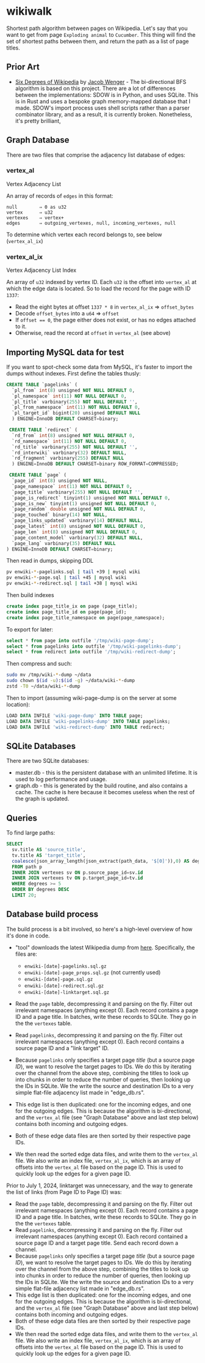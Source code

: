 # wikiwalk

Shortest path algorithm between pages on Wikipedia. Let's say that you want to get from page `Exploding animal` to `Cucumber`. This thing will find the set of shortest paths between them, and return the path as a list of page titles.

## Prior Art

* [Six Degrees of Wikipedia](https://github.com/jwngr/sdow) by [Jacob Wenger](https://jwn.gr/) - The bi-directional BFS algorithm is based on this project. There are a lot of differences between the implementations: SDOW is in Python, and uses SQLite. This is in Rust and uses a bespoke graph memory-mapped database that I made. SDOW's import process uses shell scripts rather than a parser combinator library, and as a result, it is currently broken. Nonetheless, it's pretty brilliant,

## Graph Database

There are two files that comprise the adjacency list database of edges:

### vertex_al

Vertex Adjacency List

An array of records of `edges` in this format:

```none
null        ⇒ 0 as u32
vertex      ⇒ u32
vertexes    ⇒ vertex+
edges       ⇒ outgoing_vertexes, null, incoming_vertexes, null
```

To determine which vertex each record belongs to, see below (`vertex_al_ix`)

### vertex_al_ix

Vertex Adjacency List Index

An array of `u32` indexed by vertex ID. Each `u32` is the offset into `vertex_al` at which the edge data is located. So to load the record for the page with ID `1337`:

* Read the eight bytes at offset `1337 * 8` in `vertex_al_ix` ⇒ `offset_bytes`
* Decode `offset_bytes` into a `u64` ⇒ `offset`
* If `offset == 0`, the page either does not exist, or has no edges attached to it.
* Otherwise, read the record at `offset` in `vertex_al` (see above)

## Importing MySQL data for test

If you want to spot-check some data from MySQL, it's faster to import the dumps without indexes. First define the tables thusly:

```sql
CREATE TABLE `pagelinks` (
  `pl_from` int(8) unsigned NOT NULL DEFAULT 0,
  `pl_namespace` int(11) NOT NULL DEFAULT 0,
  `pl_title` varbinary(255) NOT NULL DEFAULT '',
  `pl_from_namespace` int(11) NOT NULL DEFAULT 0,
  `pl_target_id` bigint(20) unsigned DEFAULT NULL
  ) ENGINE=InnoDB DEFAULT CHARSET=binary;

 CREATE TABLE `redirect` (
  `rd_from` int(8) unsigned NOT NULL DEFAULT 0,
  `rd_namespace` int(11) NOT NULL DEFAULT 0,
  `rd_title` varbinary(255) NOT NULL DEFAULT '',
  `rd_interwiki` varbinary(32) DEFAULT NULL,
  `rd_fragment` varbinary(255) DEFAULT NULL
  ) ENGINE=InnoDB DEFAULT CHARSET=binary ROW_FORMAT=COMPRESSED;

 CREATE TABLE `page` (
  `page_id` int(8) unsigned NOT NULL,
  `page_namespace` int(11) NOT NULL DEFAULT 0,
  `page_title` varbinary(255) NOT NULL DEFAULT '',
  `page_is_redirect` tinyint(1) unsigned NOT NULL DEFAULT 0,
  `page_is_new` tinyint(1) unsigned NOT NULL DEFAULT 0,
  `page_random` double unsigned NOT NULL DEFAULT 0,
  `page_touched` binary(14) NOT NULL,
  `page_links_updated` varbinary(14) DEFAULT NULL,
  `page_latest` int(8) unsigned NOT NULL DEFAULT 0,
  `page_len` int(8) unsigned NOT NULL DEFAULT 0,
  `page_content_model` varbinary(32) DEFAULT NULL,
  `page_lang` varbinary(35) DEFAULT NULL
) ENGINE=InnoDB DEFAULT CHARSET=binary;
```

Then read in dumps, skipping DDL

```sh
pv enwiki-*-pagelinks.sql | tail +39 | mysql wiki
pv enwiki-*-page.sql | tail +45 | mysql wiki
pv enwiki-*-redirect.sql | tail +38 | mysql wiki
```

Then build indexes

```sql
create index page_title_ix on page (page_title);
create index page_title_id on page(page_id);
create index page_title_namespace on page(page_namespace);
```

To export for later:

```sql
select * from page into outfile '/tmp/wiki-page-dump';
select * from pagelinks into outfile '/tmp/wiki-pagelinks-dump';
select * from redirect into outfile '/tmp/wiki-redirect-dump';
```

Then compress and such:

```sh
sudo mv /tmp/wiki-*-dump ~/data
sudo chown $(id -u):$(id -g) ~/data/wiki-*-dump
zstd -T0 ~/data/wiki-*-dump
```

Then to import (assuming wiki-page-dump is on the server at some location):

```sql
LOAD DATA INFILE 'wiki-page-dump' INTO TABLE page;
LOAD DATA INFILE 'wiki-pagelinks-dump' INTO TABLE pagelinks;
LOAD DATA INFILE 'wiki-redirect-dump' INTO TABLE redirect;
```

## SQLite Databases

There are two SQLite databases:

* master.db - this is the persistent database with an unlimited
  lifetime. It is used to log performance and usage.
* graph.db - this is generated by the build routine, and also contains
  a cache. The cache is here because it becomes useless when the rest
  of the graph is updated.

## Queries

To find large paths:

``` sql
SELECT
  sv.title AS 'source_title',
  tv.title AS 'target_title',
  coalesce(json_array_length(json_extract(path_data, '$[0]')),0) AS degrees
  FROM path p
  INNER JOIN vertexes sv ON p.source_page_id=sv.id
  INNER JOIN vertexes tv ON p.target_page_id=tv.id
  WHERE degrees >= 5
  ORDER BY degrees DESC
  LIMIT 20;
```

## Database build process

The build process is a bit involved, so here's a high-level overview of how it's done in code.

- "tool" downloads the latest Wikipedia dump from [here](https://dumps.wikimedia.org/enwiki/latest/). Specifically, the files are:
  - `enwiki-[date]-pagelinks.sql.gz`
  - `enwiki-[date]-page_props.sql.gz` (not currently used)
  - `enwiki-[date]-page.sql.gz`
  - `enwiki-[date]-redirect.sql.gz`
  - `enwiki-[date]-linktarget.sql.gz`

- Read the `page` table, decompressing it and parsing on the fly. Filter out irrelevant namespaces (anything except 0). Each record contains a page ID and a page title. In batches, write these records to SQLite. They go in the the `vertexes` table.
- Read `pagelinks`, decompressing it and parsing on the fly. Filter out irrelevant namespaces (anything except 0). Each record contains a source page ID and a "link target" ID.
- Because `pagelinks` only specifies a target page _title_ (but a source page _ID_), we want to resolve the target pages to IDs. We do this by iterating over the channel from the above step, combining the titles to look up into chunks in order to reduce the number of queries, then looking up the IDs in SQLite. We the write the source and destination IDs to a very simple flat-file adjacency list made in "edge_db.rs".
- This edge list is then duplicated: one for the incoming edges, and one for the outgoing edges. This is because the algorithm is bi-directional, and the `vertex_al` file (see "Graph Database" above and last step below) contains both incoming and outgoing edges.
- Both of these edge data files are then sorted by their respective page IDs.
- We then read the sorted edge data files, and write them to the `vertex_al` file. We also write an index file, `vertex_al_ix`, which is an array of offsets into the `vertex_al` file based on the page ID. This is used to quickly look up the edges for a given page ID.



Prior to July 1, 2024, linktarget was unnecessary, and the way to generate the list of links (from Page ID to Page ID) was:

- Read the `page` table, decompressing it and parsing on the fly. Filter out irrelevant namespaces (anything except 0). Each record contains a page ID and a page title. In batches, write these records to SQLite. They go in the the `vertexes` table.
- Read `pagelinks`, decompressing it and parsing on the fly. Filter out irrelevant namespaces (anything except 0). Each record contained a source page ID and a target page title. Send each record down a channel.
- Because `pagelinks` only specifies a target page _title_ (but a source page _ID_), we want to resolve the target pages to IDs. We do this by iterating over the channel from the above step, combining the titles to look up into chunks in order to reduce the number of queries, then looking up the IDs in SQLite. We the write the source and destination IDs to a very simple flat-file adjacency list made in "edge_db.rs".
- This edge list is then duplicated: one for the incoming edges, and one for the outgoing edges. This is because the algorithm is bi-directional, and the `vertex_al` file (see "Graph Database" above and last step below) contains both incoming and outgoing edges.
- Both of these edge data files are then sorted by their respective page IDs.
- We then read the sorted edge data files, and write them to the `vertex_al` file. We also write an index file, `vertex_al_ix`, which is an array of offsets into the `vertex_al` file based on the page ID. This is used to quickly look up the edges for a given page ID.

